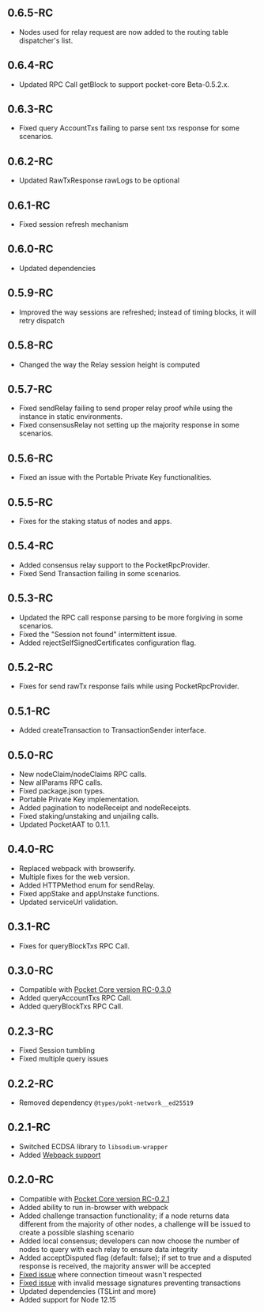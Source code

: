 ## 0.6.5-RC
- Nodes used for relay request are now added to the routing table dispatcher's list.
  
## 0.6.4-RC
- Updated RPC Call getBlock to support pocket-core Beta-0.5.2.x.
  
## 0.6.3-RC
- Fixed query AccountTxs failing to parse sent txs response for some scenarios.

## 0.6.2-RC
- Updated RawTxResponse rawLogs to be optional

## 0.6.1-RC
- Fixed session refresh mechanism

## 0.6.0-RC
- Updated dependencies

## 0.5.9-RC
- Improved the way sessions are refreshed; instead of timing blocks, it will retry dispatch

## 0.5.8-RC
- Changed the way the Relay session height is computed

## 0.5.7-RC
- Fixed sendRelay failing to send proper relay proof while using the instance in static environments.
- Fixed consensusRelay not setting up the majority response in some scenarios.
  
## 0.5.6-RC
- Fixed an issue with the Portable Private Key functionalities.

## 0.5.5-RC
- Fixes for the staking status of nodes and apps.

## 0.5.4-RC
- Added consensus relay support to the PocketRpcProvider.
- Fixed Send Transaction failing in some scenarios.
  
## 0.5.3-RC   
- Updated the RPC call response parsing to be more forgiving in some scenarios.
- Fixed the "Session not found" intermittent issue.
- Added rejectSelfSignedCertificates configuration flag.

## 0.5.2-RC
- Fixes for send rawTx response fails while using PocketRpcProvider.

## 0.5.1-RC
- Added createTransaction to TransactionSender interface.

## 0.5.0-RC
- New nodeClaim/nodeClaims RPC calls.
- New allParams RPC calls.
- Fixed package.json types.
- Portable Private Key implementation.
- Added pagination to nodeReceipt and nodeReceipts.
- Fixed staking/unstaking and unjailing calls.
- Updated PocketAAT to 0.1.1.

## 0.4.0-RC
- Replaced webpack with browserify.
- Multiple fixes for the web version.
- Added HTTPMethod enum for sendRelay.
- Fixed appStake and appUnstake functions.
- Updated serviceUrl validation.

## 0.3.1-RC
- Fixes for queryBlockTxs RPC Call.

## 0.3.0-RC
- Compatible with [Pocket Core version RC-0.3.0](https://github.com/pokt-network/pocket-core/releases/tag/RC-0.3.0)
- Added queryAccountTxs RPC Call.
- Added queryBlockTxs RPC Call.

## 0.2.3-RC
- Fixed Session tumbling
- Fixed multiple query issues

## 0.2.2-RC
- Removed dependency `@types/pokt-network__ed25519`

## 0.2.1-RC
- Switched ECDSA library to `libsodium-wrapper`
- Added [Webpack support](https://webpack.js.org)

## 0.2.0-RC
- Compatible with [Pocket Core version RC-0.2.1](https://github.com/pokt-network/pocket-core/releases/tag/RC-0.2.1)
- Added ability to run in-browser with webpack
- Added challenge transaction functionality; if a node returns data different from the majority of other nodes, a challenge will be issued to create a possible slashing scenario
- Added local consensus; developers can now choose the number of nodes to query with each relay to ensure data integrity
- Added acceptDisputed flag (default: false); if set to true and a disputed response is received, the majority answer will be accepted
- [Fixed issue](https://github.com/pokt-network/pocket-js/issues/233) where connection timeout wasn't respected
- [Fixed issue](https://github.com/pokt-network/pocket-js/issues/232) with invalid message signatures preventing transactions
- Updated dependencies (TSLint and more)
- Added support for Node 12.15 
